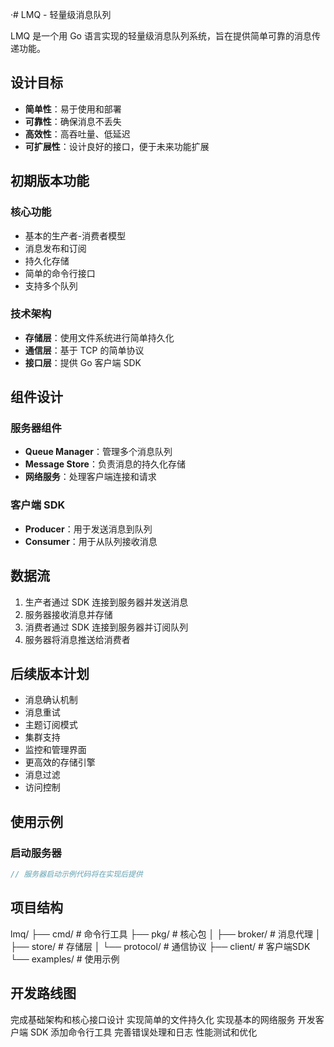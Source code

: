 ·# LMQ - 轻量级消息队列

LMQ 是一个用 Go 语言实现的轻量级消息队列系统，旨在提供简单可靠的消息传递功能。

## 设计目标

- **简单性**：易于使用和部署
- **可靠性**：确保消息不丢失
- **高效性**：高吞吐量、低延迟
- **可扩展性**：设计良好的接口，便于未来功能扩展

## 初期版本功能

### 核心功能

- 基本的生产者-消费者模型
- 消息发布和订阅
- 持久化存储
- 简单的命令行接口
- 支持多个队列

### 技术架构

- **存储层**：使用文件系统进行简单持久化
- **通信层**：基于 TCP 的简单协议
- **接口层**：提供 Go 客户端 SDK

## 组件设计

### 服务器组件

- **Queue Manager**：管理多个消息队列
- **Message Store**：负责消息的持久化存储
- **网络服务**：处理客户端连接和请求

### 客户端 SDK

- **Producer**：用于发送消息到队列
- **Consumer**：用于从队列接收消息

## 数据流

1. 生产者通过 SDK 连接到服务器并发送消息
2. 服务器接收消息并存储
3. 消费者通过 SDK 连接到服务器并订阅队列
4. 服务器将消息推送给消费者

## 后续版本计划

- 消息确认机制
- 消息重试
- 主题订阅模式
- 集群支持
- 监控和管理界面
- 更高效的存储引擎
- 消息过滤
- 访问控制

## 使用示例

### 启动服务器

```go
// 服务器启动示例代码将在实现后提供
```

## 项目结构
lmq/
  ├── cmd/            # 命令行工具
  ├── pkg/            # 核心包
  │   ├── broker/     # 消息代理
  │   ├── store/      # 存储层
  │   └── protocol/   # 通信协议
  ├── client/         # 客户端SDK
  └── examples/       # 使用示例

## 开发路线图
完成基础架构和核心接口设计
实现简单的文件持久化
实现基本的网络服务
开发客户端 SDK
添加命令行工具
完善错误处理和日志
性能测试和优化
